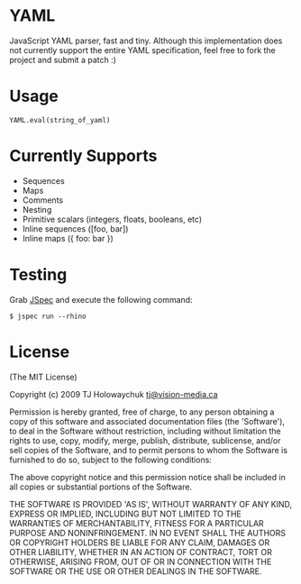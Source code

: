 
# YAML

JavaScript YAML parser, fast and tiny. Although this implementation
does not currently support the entire YAML specification, feel free to
fork the project and submit a patch :) 

# Usage

    YAML.eval(string_of_yaml)
    
# Currently Supports

  * Sequences
  * Maps
  * Comments
  * Nesting
  * Primitive scalars (integers, floats, booleans, etc)
  * Inline sequences ([foo, bar])
  * Inline maps ({ foo: bar })
    
# Testing

Grab [JSpec](http://jspec.info) and execute the following command:

    $ jspec run --rhino

# License 

(The MIT License)

Copyright (c) 2009 TJ Holowaychuk <tj@vision-media.ca>

Permission is hereby granted, free of charge, to any person obtaining
a copy of this software and associated documentation files (the
'Software'), to deal in the Software without restriction, including
without limitation the rights to use, copy, modify, merge, publish,
distribute, sublicense, and/or sell copies of the Software, and to
permit persons to whom the Software is furnished to do so, subject to
the following conditions:

The above copyright notice and this permission notice shall be
included in all copies or substantial portions of the Software.

THE SOFTWARE IS PROVIDED 'AS IS', WITHOUT WARRANTY OF ANY KIND,
EXPRESS OR IMPLIED, INCLUDING BUT NOT LIMITED TO THE WARRANTIES OF
MERCHANTABILITY, FITNESS FOR A PARTICULAR PURPOSE AND NONINFRINGEMENT.
IN NO EVENT SHALL THE AUTHORS OR COPYRIGHT HOLDERS BE LIABLE FOR ANY
CLAIM, DAMAGES OR OTHER LIABILITY, WHETHER IN AN ACTION OF CONTRACT,
TORT OR OTHERWISE, ARISING FROM, OUT OF OR IN CONNECTION WITH THE
SOFTWARE OR THE USE OR OTHER DEALINGS IN THE SOFTWARE.